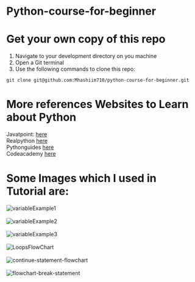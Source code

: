 # Python-course-for-beginner
# Get your own copy of this repo
1. Navigate to your development directory on you machine
2. Open a Git terminal
3. Use the following commands to clone this repo:
```
git clone git@github.com:Mhashiim710/python-course-for-beginner.git
```
# More references Websites to Learn about Python<br>
Javatpoint:
<a href="https://www.javatpoint.com/python-tutorial" target="_blank">here</a><br>
Realpython
<a href="https://realpython.com/" target="_blank">here</a><br>
Pythonguides
<a href="https://pythonguides.com/" target="_blank">here</a><br>
Codeacademy
<a href="https://www.codecademy.com/catalog/language/python" target="_blank">here</a><br>
# Some Images which I used in Tutorial are:<br>
![variableExample1](https://user-images.githubusercontent.com/89855559/190632530-5a87cbb4-b956-40ab-9948-fccc43dfdadc.png)<br><br>
![variableExample2](https://user-images.githubusercontent.com/89855559/190632535-7ed65e7c-bc48-497a-ab45-289de3ff25ff.png)<br><br>
![variableExample3](https://user-images.githubusercontent.com/89855559/190632537-26273c73-a313-4e8e-8c24-0d5e39f2460c.png)<br><br>
![LoopsFlowChart](https://user-images.githubusercontent.com/89855559/190632773-1b1713a0-f1a5-46c3-9e34-91a8c7bf2958.png)<br><br>
![continue-statement-flowchart](https://user-images.githubusercontent.com/89855559/190384969-746d90a0-b717-4866-93dc-0f856bfb75e3.png)<br><br>
![flowchart-break-statement](https://user-images.githubusercontent.com/89855559/190384978-2bf3cd40-4865-495c-b92b-7ef5451adfb8.png)<br><br>
